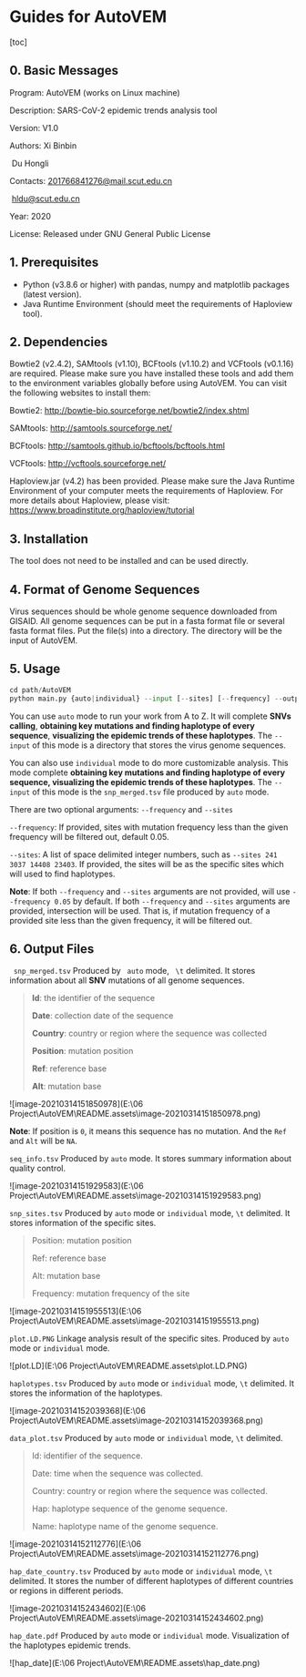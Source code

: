 # Guides for AutoVEM

[toc]

## 0. Basic Messages

Program: AutoVEM (works on Linux machine)

Description: SARS-CoV-2 epidemic trends analysis tool

Version: V1.0

Authors: Xi Binbin

​				 Du Hongli

Contacts: 201766841276@mail.scut.edu.cn 

​					hldu@scut.edu.cn

Year: 2020

License: Released under GNU General Public License

## 1. Prerequisites

- Python (v3.8.6 or higher) with pandas, numpy and matplotlib packages (latest version).
- Java Runtime Environment (should meet the requirements of Haploview tool).

## 2. Dependencies

Bowtie2 (v2.4.2), SAMtools (v1.10), BCFtools (v1.10.2) and VCFtools (v0.1.16) are required. Please make sure you have installed these tools and add them to the environment variables globally before using AutoVEM. You can visit the following websites to install them:

Bowtie2: http://bowtie-bio.sourceforge.net/bowtie2/index.shtml

SAMtools: http://samtools.sourceforge.net/

BCFtools: http://samtools.github.io/bcftools/bcftools.html

VCFtools: http://vcftools.sourceforge.net/

Haploview.jar (v4.2) has been provided. Please make sure the Java Runtime Environment of your computer meets the requirements of Haploview. For more details about Haploview, please visit: https://www.broadinstitute.org/haploview/tutorial

## 3. Installation

The tool does not need to be installed and can be used directly.

## 4. Format of Genome Sequences

Virus sequences should be whole genome sequence downloaded from GISAID. All genome sequences can be put in a fasta format file or several fasta format files. Put the file(s) into a directory. The directory will be the input of AutoVEM.

## 5. Usage

```py
cd path/AutoVEM
python main.py {auto|individual} --input [--sites] [--frequency] --output
```

You can use `auto` mode to run your work from A to Z. It will complete **SNVs calling**, **obtaining key mutations and finding haplotype of every sequence**, **visualizing the epidemic trends of these haplotypes**. The `--input` of this mode is a directory that stores the virus genome sequences.

You can also use `individual` mode to do more customizable analysis. This mode complete **obtaining key mutations and finding haplotype of every sequence, visualizing the epidemic trends of these haplotypes**. The `--input` of this mode is the `snp_merged.tsv` file produced by `auto` mode.

There are two optional arguments:  `--frequency` and `--sites`

`--frequency`: If provided, sites with mutation frequency less than the given frequency will be filtered out, default 0.05.

`--sites`: A list of space delimited integer numbers, such as `--sites 241 3037 14408 23403`. If provided, the sites will be as the specific sites which will used to find haplotypes.

**Note**: If both `--frequency` and `--sites`  arguments are not provided, will use `--frequency 0.05` by default. If both `--frequency` and `--sites` arguments are provided, intersection will be used. That is, if mutation frequency of a provided site less than the given frequency, it will be filtered out.

## 6.  Output Files

` snp_merged.tsv` 	Produced by ` auto` mode, ` \t` delimited. It stores information about all **SNV** mutations of all genome sequences. 

> **Id**: the identifier of the sequence 
>
> **Date**: collection date of the sequence 
>
> **Country**: country or region where the sequence was collected 
>
> **Position**: mutation position 
>
> **Ref**: reference base 
>
> **Alt**: mutation base

![image-20210314151850978](E:\06 Project\AutoVEM\README.assets\image-20210314151850978.png)

**Note**: If  position is `0`, it means this sequence has no mutation. And the `Ref` and `Alt` will be `NA`.



`seq_info.tsv`	Produced by `auto` mode. It stores summary information about quality control.

![image-20210314151929583](E:\06 Project\AutoVEM\README.assets\image-20210314151929583.png)



`snp_sites.tsv`	Produced by `auto` mode or `individual` mode, `\t` delimited. It stores information of the specific sites.

> Position: mutation position
>
> Ref: reference base
>
> Alt: mutation base
>
> Frequency: mutation frequency of the site

![image-20210314151955513](E:\06 Project\AutoVEM\README.assets\image-20210314151955513.png)



`plot.LD.PNG`	Linkage analysis result of the specific sites. Produced by `auto` mode or `individual` mode.

![plot.LD](E:\06 Project\AutoVEM\README.assets\plot.LD.PNG)

`haplotypes.tsv`	Produced by `auto` mode or `individual` mode, `\t` delimited. It stores the information of the haplotypes.

![image-20210314152039368](E:\06 Project\AutoVEM\README.assets\image-20210314152039368.png)

`data_plot.tsv`	Produced by `auto` mode or `individual` mode, `\t` delimited. 

> Id: identifier of the sequence.
>
> Date: time when the sequence was collected.
>
> Country: country or region where the sequence was collected.
>
> Hap: haplotype sequence of the genome sequence.
>
> Name: haplotype name of the genome sequence.

![image-20210314152112776](E:\06 Project\AutoVEM\README.assets\image-20210314152112776.png)



`hap_date_country.tsv`	Produced by `auto` mode or `individual` mode, `\t` delimited. It stores the number of different haplotypes of different countries or regions in different periods.

![image-20210314152434602](E:\06 Project\AutoVEM\README.assets\image-20210314152434602.png)



`hap_date.pdf`	Produced by `auto` mode or `individual` mode.  Visualization of the haplotypes epidemic trends.

![hap_date](E:\06 Project\AutoVEM\README.assets\hap_date.png)